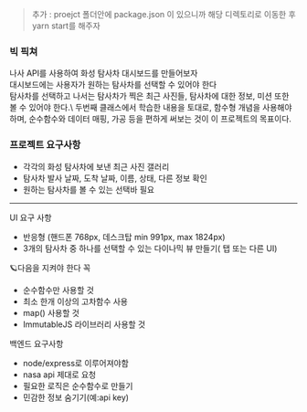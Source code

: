 > 추가 : proejct 폴더안에 package.json 이 있으니까 해당 디렉토리로 이동한 후 yarn start를 해주자
### 빅 픽쳐
나사 API를 사용하여 화성 탐사차 대시보드를 만들어보자\
대시보드에는 사용자가 원하는 탐사차를 선택할 수 있어야 한다\
탐사차를 선택하고 나서는 탐사차가 찍은 최근 사진들, 탐사차에 대한 정보, 미션 또한 볼 수 있어야 한다.\ 
두번째 클래스에서 학습한 내용을 토대로, 함수형 개념을 사용해야 하며, 순수함수와 데이터 매핑, 가공 등을 편하게 써보는 것이 이 프로젝트의 목표이다.

### 프로젝트 요구사항
- 각각의 화성 탐사차에 보낸 최근 사진 갤러리 
- 탐사차 발사 날짜, 도착 날짜, 이름, 상태, 다른 정보 확인
- 원하는 탐사차를 볼 수 있는 선택바 필요
---
UI 요구 사항

- 반응형 (핸드폰 768px, 데스크탑 min 991px, max 1824px)
- 3개의 탐사차 중 하나를 선택할 수 있는 다이나믹 뷰 만들기( 탭 또는 다른 UI)

🪐다음을 지켜야 한다 꼭 
 - 순수함수만 사용할 것
 - 최소 한개 이상의 고차함수 사용
 - map() 사용할 것
 - ImmutableJS 라이브러리 사용할 것

 백엔드 요구사항
 - node/express로 이루어져야함
 - nasa api 제대로 요청
 - 필요한 로직은 순수함수로 만들기
 - 민감한 정보 숨기기(예:api key)
